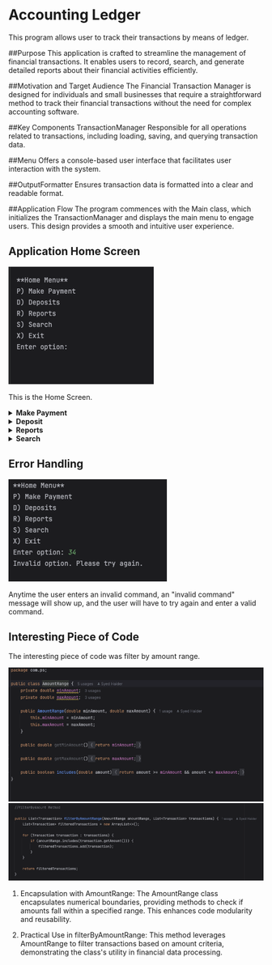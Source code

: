 # Accounting Ledger

This program allows user to track their transactions by means of ledger.

##Purpose
This application is crafted to streamline the management of financial transactions. It enables users to record, search, and generate detailed reports about their financial activities efficiently.

##Motivation and Target Audience
The Financial Transaction Manager is designed for individuals and small businesses that require a straightforward method to track their financial transactions without the need for complex accounting software.

##Key Components
TransactionManager
Responsible for all operations related to transactions, including loading, saving, and querying transaction data.

##Menu
Offers a console-based user interface that facilitates user interaction with the system.

##OutputFormatter
Ensures transaction data is formatted into a clear and readable format.

##Application Flow
The program commences with the Main class, which initializes the TransactionManager and displays the main menu to engage users. This design provides a smooth and intuitive user experience.


## Application Home Screen
<img alt="HomeScreen" src="ReadMeImages/HomeScreen.png">

This is the Home Screen.

<details>

**<summary> Make Payment </summary>**

<img  alt="Make Payment" src="ReadMeImages/MakePayment.png">


When the user decides to make a payment they are prompted to enter the details of the payment they are making and the payment is recorded.
</details>

<details> 

**<summary> Deposit </summary>**

<img alt="Deposit" src="ReadMeImages/Deposit.png">

When the user decides to make a deposit they are prompted to enter the details of the deposit they are making and the deposit is recorded.

</details>

<details>

**<summary> Reports </summary>**

<img alt="Reports" src="ReadMeImages/Reports.png">

The user can perform various types of reporting including Month to date.

</details>

<details>

**<summary> Search </summary>**

<img alt="Search" src="ReadMeImages/Search.png">

The user can search for transaction using various filters including amount range. User could also add multiple filters.

</details>


## Error Handling


<img alt="Error Handling" src="ReadMeImages/ErrorHandling.png">

Anytime the user enters an invalid command, an "invalid command" message will show up, and the user will have to try again and enter a valid command.


## Interesting Piece of Code

The interesting piece of code was filter by amount range.

<img alt="AmountRange" src="ReadMeImages/AmountRange.png">
<img alt="FilterAmountRange" src="ReadMeImages/FilterAmountRange.png">

 

1. Encapsulation with AmountRange:
The AmountRange class encapsulates numerical boundaries, providing methods to check if amounts fall within a specified range. This enhances code modularity and reusability.

2. Practical Use in filterByAmountRange:
   This method leverages AmountRange to filter transactions based on amount criteria, demonstrating the class's utility in financial data processing.


